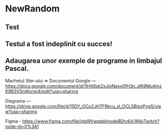 # NewRandom
Test
---
Testul a fost indeplinit cu succes!
---
Adaugarea unor exemple de programe in limbajul Pascal.
--
Machetul Site-ului =>
Documentul Google — https://docs.google.com/document/d/1iH48sk2xJjoNexx0fH3n_xRi9Mu4mzK8B3VSmKorwi4/edit?usp=sharing

Diagrama — https://drive.google.com/file/d/15DY_OCo2JH7FRkcu_sI_OCLSBiozPygS/view?usp=sharing

Figma - https://www.figma.com/file/idgI9VwqdplinodeBDtv64/WikiTwitch?node-id=0%3A1
